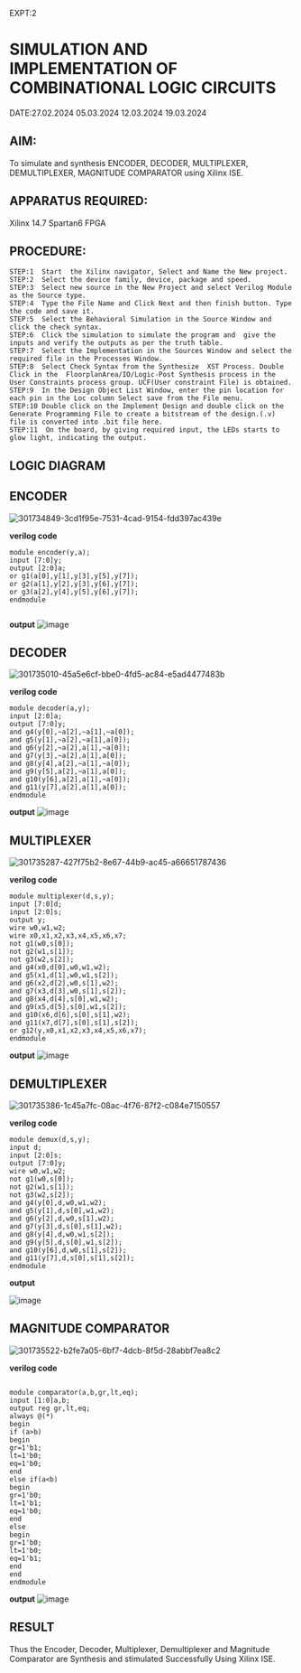 EXPT:2
# SIMULATION AND IMPLEMENTATION OF  COMBINATIONAL LOGIC CIRCUITS
DATE:27.02.2024
     05.03.2024
     12.03.2024
     19.03.2024
## AIM: 
 To simulate and synthesis ENCODER, DECODER, MULTIPLEXER, DEMULTIPLEXER, MAGNITUDE COMPARATOR using Xilinx ISE.

## APPARATUS REQUIRED:
Xilinx 14.7
Spartan6 FPGA

## PROCEDURE:
```
STEP:1  Start  the Xilinx navigator, Select and Name the New project.
STEP:2  Select the device family, device, package and speed.       
STEP:3  Select new source in the New Project and select Verilog Module as the Source type.                       
STEP:4  Type the File Name and Click Next and then finish button. Type the code and save it.
STEP:5  Select the Behavioral Simulation in the Source Window and click the check syntax.                       
STEP:6  Click the simulation to simulate the program and  give the inputs and verify the outputs as per the truth table.               
STEP:7  Select the Implementation in the Sources Window and select the required file in the Processes Window.
STEP:8  Select Check Syntax from the Synthesize  XST Process. Double Click in the  FloorplanArea/IO/Logic-Post Synthesis process in the User Constraints process group. UCF(User constraint File) is obtained. 
STEP:9  In the Design Object List Window, enter the pin location for each pin in the Loc column Select save from the File menu.
STEP:10 Double click on the Implement Design and double click on the Generate Programming File to create a bitstream of the design.(.v) file is converted into .bit file here.
STEP:11  On the board, by giving required input, the LEDs starts to glow light, indicating the output.
```
## LOGIC DIAGRAM

## ENCODER
![301734849-3cd1f95e-7531-4cad-9154-fdd397ac439e](https://github.com/Jayanth-T/VLSI-LAB-EXP-2/assets/106177371/e0686f04-ab98-4b23-b0f7-7bfd04004b32)

**verilog code**
~~~
module encoder(y,a);
input [7:0]y;
output [2:0]a;
or g1(a[0],y[1],y[3],y[5],y[7]);
or g2(a[1],y[2],y[3],y[6],y[7]);
or g3(a[2],y[4],y[5],y[6],y[7]);
endmodule


~~~
**output**
![image](https://github.com/YUVARJ-J/VLSI-LAB-EXP-2/assets/161425982/bb5f006f-7d03-4b69-b53e-2c7137f37078)


## DECODER
![301735010-45a5e6cf-bbe0-4fd5-ac84-e5ad4477483b](https://github.com/Jayanth-T/VLSI-LAB-EXP-2/assets/106177371/4a43503a-8dd4-4968-a06c-359e67030439)

**verilog code**
~~~
module decoder(a,y);
input [2:0]a;
output [7:0]y;
and g4(y[0],~a[2],~a[1],~a[0]);
and g5(y[1],~a[2],~a[1],a[0]);
and g6(y[2],~a[2],a[1],~a[0]);
and g7(y[3],~a[2],a[1],a[0]);
and g8(y[4],a[2],~a[1],~a[0]);
and g9(y[5],a[2],~a[1],a[0]);
and g10(y[6],a[2],a[1],~a[0]);
and g11(y[7],a[2],a[1],a[0]);
endmodule

~~~
**output**
![image](https://github.com/YUVARJ-J/VLSI-LAB-EXP-2/assets/161425982/3876ae67-0348-4adb-9a02-7f7fe3a8685d)


## MULTIPLEXER
![301735287-427f75b2-8e67-44b9-ac45-a66651787436](https://github.com/Jayanth-T/VLSI-LAB-EXP-2/assets/106177371/f2b7c963-4b8a-4ae6-918e-81248613eec5)

**verilog code**
~~~
module multiplexer(d,s,y);
input [7:0]d;
input [2:0]s;
output y;
wire w0,w1,w2;
wire x0,x1,x2,x3,x4,x5,x6,x7;
not g1(w0,s[0]);
not g2(w1,s[1]);
not g3(w2,s[2]);
and g4(x0,d[0],w0,w1,w2);
and g5(x1,d[1],w0,w1,s[2]);
and g6(x2,d[2],w0,s[1],w2);
and g7(x3,d[3],w0,s[1],s[2]);
and g8(x4,d[4],s[0],w1,w2);
and g9(x5,d[5],s[0],w1,s[2]);
and g10(x6,d[6],s[0],s[1],w2);
and g11(x7,d[7],s[0],s[1],s[2]);
or g12(y,x0,x1,x2,x3,x4,x5,x6,x7);
endmodule

~~~
**output**
![image](https://github.com/YUVARJ-J/VLSI-LAB-EXP-2/assets/161425982/b3dcf51a-8c58-4974-9121-d3d767478039)

## DEMULTIPLEXER
![301735386-1c45a7fc-08ac-4f76-87f2-c084e7150557](https://github.com/Jayanth-T/VLSI-LAB-EXP-2/assets/106177371/6dcb6ced-2602-4d6d-951e-3a8c22a279f7)

**verilog code**
~~~
module demux(d,s,y);
input d;
input [2:0]s;
output [7:0]y;
wire w0,w1,w2;
not g1(w0,s[0]);
not g2(w1,s[1]);
not g3(w2,s[2]);
and g4(y[0],d,w0,w1,w2);
and g5(y[1],d,s[0],w1,w2);
and g6(y[2],d,w0,s[1],w2);
and g7(y[3],d,s[0],s[1],w2);
and g8(y[4],d,w0,w1,s[2]);
and g9(y[5],d,s[0],w1,s[2]);
and g10(y[6],d,w0,s[1],s[2]);
and g11(y[7],d,s[0],s[1],s[2]);
endmodule

~~~
**output**

![image](https://github.com/YUVARJ-J/VLSI-LAB-EXP-2/assets/161425982/c93adfdf-94b4-4431-abbb-e43a407a8366)

## MAGNITUDE COMPARATOR
![301735522-b2fe7a05-6bf7-4dcb-8f5d-28abbf7ea8c2](https://github.com/Jayanth-T/VLSI-LAB-EXP-2/assets/106177371/ca9b5ed3-9b51-480a-889e-9474be9e35a1)

**verilog code**
~~~

module comparator(a,b,gr,lt,eq);
input [1:0]a,b;
output reg gr,lt,eq;
always @(*)
begin
if (a>b)
begin
gr=1'b1;
lt=1'b0;
eq=1'b0;
end
else if(a<b)
begin
gr=1'b0;
lt=1'b1;
eq=1'b0;
end
else
begin
gr=1'b0;
lt=1'b0;
eq=1'b1;
end
end
endmodule

~~~
**output**
![image](https://github.com/YUVARJ-J/VLSI-LAB-EXP-2/assets/161425982/f736b3d3-95b9-486b-87ce-69bb1322d1ce)


## RESULT
Thus the Encoder, Decoder, Multiplexer, Demultiplexer and Magnitude Comparator are Synthesis and stimulated Successfully Using Xilinx ISE.

